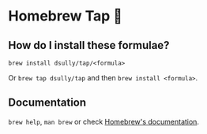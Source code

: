 # Homebrew Tap 🍺

## How do I install these formulae?

`brew install dsully/tap/<formula>`

Or `brew tap dsully/tap` and then `brew install <formula>`.

<!-- project_table_start -->

<!-- project_table_end -->

## Documentation

`brew help`, `man brew` or check [Homebrew's documentation](https://docs.brew.sh).
